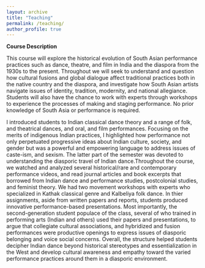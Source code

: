 ```yaml
---
layout: archive
title: "Teaching"
permalink: /teaching/
author_profile: true
---
```

**Course Description**

This course will explore the historical evolution of South Asian performance practices such as dance, theatre, and film in India and the diaspora from the 1930s to the present. Throughout we will seek to understand and question how cultural fusions and global dialogue affect traditional practices both in the native country and the diaspora, and investigate how South Asian artists navigate issues of identity, tradition, modernity, and national allegiance. Students will also have the chance to work with experts through workshops to experience the processes of making and staging performance. No prior knowledge of South Asia or performance is required.

I introduced students to Indian classical dance theory and a range of folk, and theatrical dances, and oral, and film performances. Focusing on the merits of indigenous Indian practices, I highlighted how performance not only perpetuated progressive ideas about Indian culture, society, and gender but was a powerful and empowering language to address issues of caste-ism, and sexism. The latter part of the semester was devoted to understanding the diasporic travel of Indian dance.Throughout the course, we watched and analyzed several historical/rare and contemporary performance videos, and read journal articles and book excerpts that borrowed from Indian dance and performance studies, postcolonial studies, and feminist theory. We had two movement workshops with experts who specialized in Kathak classical genre and Kalbeliya folk dance. In thier assignments, aside from written papers and reports, students produced innovative performance-based presentations. Most importantly, the second-generation student populace of the class, several of who trained in performing arts (Indian and others) used their papers and presentations, to argue that collegiate cultural associations, and hybridized and fusion performances were productive openings to express issues of diasporic belonging and voice social concerns. Overall, the structure helped students decipher Indian dance beyond historical stereotypes and essentialization in the West and develop cultural awareness and empathy toward the varied performance practices around them in a diasporic environment.
